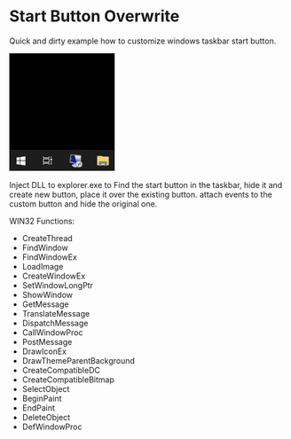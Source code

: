 # Start Button Overwrite
Quick and dirty example how to customize windows taskbar start button.

![alt text](https://raw.githubusercontent.com/proxytype/Startbutton-Overwrite/main/start-overwrite.gif)

Inject DLL to explorer.exe to Find the start button in the taskbar, hide it and create new button, place it over the existing button.
attach events to the custom button and hide the original one.

WIN32 Functions:

* CreateThread
* FindWindow
* FindWindowEx
* LoadImage
* CreateWindowEx
* SetWindowLongPtr
* ShowWindow
* GetMessage
* TranslateMessage
* DispatchMessage
* CallWindowProc
* PostMessage
* DrawIconEx
* DrawThemeParentBackground
* CreateCompatibleDC
* CreateCompatibleBitmap
* SelectObject
* BeginPaint
* EndPaint
* DeleteObject
* DefWindowProc
